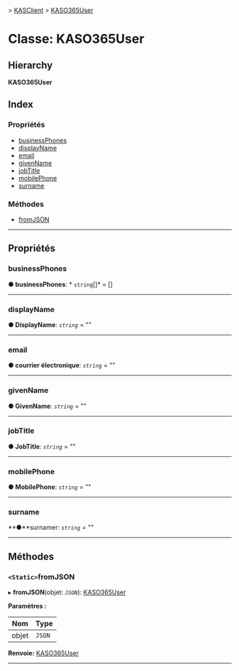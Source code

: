 [](../README.md) > [KASClient](../modules/kasclient.md) > [KASO365User](../classes/kasclient.kaso365user.md)

# <a name="class-kaso365user"></a>Classe: KASO365User

## <a name="hierarchy"></a>Hierarchy

**KASO365User**

## <a name="index"></a>Index

### <a name="properties"></a>Propriétés

* [businessPhones](kasclient.kaso365user.md#businessphones)
* [displayName](kasclient.kaso365user.md#displayname)
* [email](kasclient.kaso365user.md#email)
* [givenName](kasclient.kaso365user.md#givenname)
* [jobTitle](kasclient.kaso365user.md#jobtitle)
* [mobilePhone](kasclient.kaso365user.md#mobilephone)
* [surname](kasclient.kaso365user.md#surname)
### <a name="methods"></a>Méthodes

* [fromJSON](kasclient.kaso365user.md#fromjson)

---

## <a name="properties"></a>Propriétés

<a id="businessphones"></a>

###  <a name="businessphones"></a>businessPhones

**● businessPhones**: * `string`[]* = []

___
<a id="displayname"></a>

###  <a name="displayname"></a>displayName

**● DisplayName**: *`string`* = ""

___
<a id="email"></a>

###  <a name="email"></a>email

**● courrier électronique**: *`string`* = ""

___
<a id="givenname"></a>

###  <a name="givenname"></a>givenName

**● GivenName**: *`string`* = ""

___
<a id="jobtitle"></a>

###  <a name="jobtitle"></a>jobTitle

**● JobTitle**: *`string`* = ""

___
<a id="mobilephone"></a>

###  <a name="mobilephone"></a>mobilePhone

**● MobilePhone**: *`string`* = ""

___
<a id="surname"></a>

###  <a name="surname"></a>surname

**●**surnamer: *`string`* = ""

___

## <a name="methods"></a>Méthodes

<a id="fromjson"></a>

### <a name="static-fromjson"></a>`<Static>`fromJSON

▸ **fromJSON**(objet: *`JSON`*): [KASO365User](kasclient.kaso365user.md)

**Paramètres :**

| Nom | Type |
| ------ | ------ |
| objet | `JSON` |

**Renvoie:** [KASO365User](kasclient.kaso365user.md)

___

